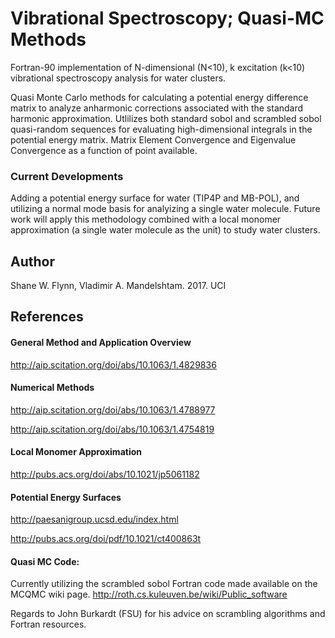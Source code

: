# Vibrational Spectroscopy; Quasi-MC Methods
Fortran-90 implementation of N-dimensional (N<10), k excitation (k<10) vibrational spectroscopy analysis for water clusters.

Quasi Monte Carlo methods for calculating a potential energy difference matrix to analyze anharmonic corrections associated with the standard harmonic approximation.
Utlilizes both standard sobol and scrambled sobol quasi-random sequences for evaluating high-dimensional integrals in the potential energy matrix.
Matrix Element Convergence and Eigenvalue Convergence as a function of point available. 

### Current Developments
Adding a potential energy surface for water (TIP4P and MB-POL), and utilizing a normal mode basis for analyizing a single water molecule.
Future work will apply this methodology combined with a local monomer approximation (a single water molecule as the unit) to study water clusters. 

## Author
Shane W. Flynn, Vladimir A. Mandelshtam. 2017. UCI

## References
#### General Method and Application Overview
http://aip.scitation.org/doi/abs/10.1063/1.4829836 

#### Numerical Methods
http://aip.scitation.org/doi/abs/10.1063/1.4788977

http://aip.scitation.org/doi/abs/10.1063/1.4754819

#### Local Monomer Approximation
http://pubs.acs.org/doi/abs/10.1021/jp5061182

#### Potential Energy Surfaces
http://paesanigroup.ucsd.edu/index.html

http://pubs.acs.org/doi/pdf/10.1021/ct400863t

#### Quasi MC Code:
Currently utilizing the scrambled sobol Fortran code made available on the MCQMC wiki page.
http://roth.cs.kuleuven.be/wiki/Public_software

Regards to John Burkardt (FSU) for his advice on scrambling algorithms and Fortran resources. 
